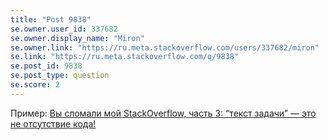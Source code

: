 ```yaml
---
title: "Post 9838"
se.owner.user_id: 337682
se.owner.display_name: "Miron"
se.owner.link: "https://ru.meta.stackoverflow.com/users/337682/miron"
se.link: "https://ru.meta.stackoverflow.com/q/9838"
se.post_id: 9838
se.post_type: question
se.score: 2
---
```

<p>Пример:
<a href="https://ru.meta.stackoverflow.com/questions/5953/%d0%92%d1%8b-%d1%81%d0%bb%d0%be%d0%bc%d0%b0%d0%bb%d0%b8-%d0%bc%d0%be%d0%b9-stackoverflow-%d1%87%d0%b0%d1%81%d1%82%d1%8c-3-%d1%82%d0%b5%d0%ba%d1%81%d1%82-%d0%b7%d0%b0%d0%b4%d0%b0%d1%87%d0%b8-%d1%8d%d1%82%d0%be-%d0%bd%d0%b5-%d0%be%d1%82%d1%81%d1%83%d1%82%d1%81%d1%82%d0%b2%d0%b8%d0%b5-%d0%ba%d0%be%d0%b4%d0%b0#comment22762_5953">Вы сломали мой StackOverflow, часть 3: “текст задачи” — это не отсутствие кода!</a></p>
